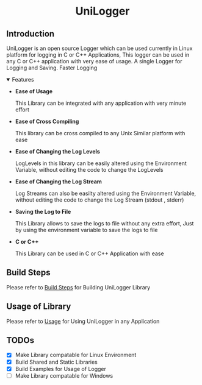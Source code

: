 <h1 style="text-align: center;">UniLogger</h1>

## Introduction

UniLogger is an open source Logger which can be used currently in Linux platform for logging in C  or C++ Applications, This logger can be used in any C or C++ application with very ease of usage. A single Logger for Logging and Saving. Faster Logging

<details open>
<summary>Features</summary>

- **Ease of Usage**

    This Library can be integrated with any application with very minute effort

- **Ease of Cross Compiling**

    This library can be cross compiled to any Unix Similar platform with ease

- **Ease of Changing the Log Levels**
  
    LogLevels in this library can be easily altered using the Environment Variable, without editing the code to change the LogLevels

- **Ease of Changing the Log Stream**
  
    Log Streams can also be easilty altered using the Environment Variable, without editing the code to change the Log Stream (stdout , stderr)

- **Saving the Log to File**

    This Library allows to save the logs to file without any extra effort, Just by using the environment variable to save the logs to file

- **C or C++**
    
    This Library can be used in C or C++ Application with ease

</details>

## Build Steps

Please refer to [Build Steps](docs/BuildSteps.md) for Building UniLogger Library

## Usage of Library

Please refer to [Usage](docs/UserGuide.md) for Using UniLogger in any Application

## TODOs

- [x] Make Library compatable for Linux Environment
- [x] Build Shared and Static Libraries
- [x] Build Examples for Usage of Logger
- [ ] Make Library compatable for Windows